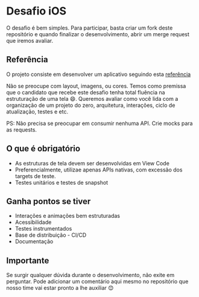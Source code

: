 # Desafio iOS

O desafio é bem simples. Para participar, basta criar um fork deste repositório e quando finalizar o desenvolvimento, abrir um merge request que iremos avaliar.

## Referência

O projeto consiste em desenvolver um aplicativo seguindo esta [referência](https://www.youtube.com/watch?feature=emb_title&v=XaneqmbYhfw&app=desktop)

Não se preocupe com layout, imagens, ou cores. Temos como premissa que o candidato que recebe este desafio tenha total fluência na estruturação de uma tela 😄. Queremos avaliar como você lida com a organização de um projeto do zero, arquitetura, interações, ciclo de atualização, testes e etc.

PS: Não precisa se preocupar em consumir nenhuma API. Crie mocks para as requests.

## O que é obrigatório

- As estruturas de tela devem ser desenvolvidas em View Code
- Preferencialmente, utilizae apenas APIs nativas, com excessão dos targets de teste.
- Testes unitários e testes de snapshot

## Ganha pontos se tiver
- Interações e animações bem estruturadas
- Acessibilidade
- Testes instrumentados
- Base de distribuição - CI/CD
- Documentação

## Importante
Se surgir qualquer dúvida durante o desenvolvimento, não exite em perguntar. Pode adicionar um comentário aqui mesmo no repositório que nosso time vai estar pronto a lhe auxiliar 😊
